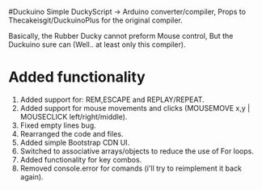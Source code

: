 #Duckuino
Simple DuckyScript -> Arduino converter/compiler, Props to Thecakeisgit/DuckuinoPlus for the original compiler.

Basically, the Rubber Ducky cannot preform Mouse control, But the Duckuino sure can (Well.. at least only this compiler).


# Added functionality
1. Added support for: REM,ESCAPE and REPLAY/REPEAT.
2. Added support for mouse movements and clicks (MOUSEMOVE x,y | MOUSECLICK left/right/middle).
3. Fixed empty lines bug.
4. Rearranged the code and files.
5. Added simple Bootstrap CDN UI.
6. Switched to associative arrays/objects to reduce the use of For loops.
7. Added functionality for key combos.
8. Removed console.error for comands (i'll try to reimplement it back again).
